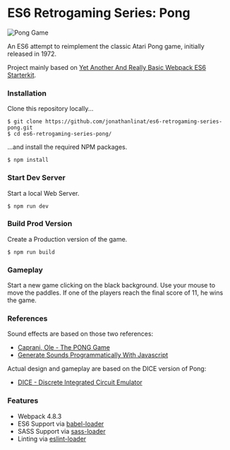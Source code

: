 # ES6 Retrogaming Series: Pong

![Pong Game](https://image.ibb.co/c5KRFd/ES6_Retrogaming_Series_Pong.png)

An ES6 attempt to reimplement the classic Atari Pong game, initially released in 1972.

Project mainly based on [Yet Another And Really Basic Webpack ES6 Starterkit](https://github.com/jonathanlinat/yet-another-and-really-basic-webpack-es6-starterkit).

### Installation

Clone this repository locally...

```
$ git clone https://github.com/jonathanlinat/es6-retrogaming-series-pong.git
$ cd es6-retrogaming-series-pong/
```

...and install the required NPM packages.

```
$ npm install
```

### Start Dev Server

Start a local Web Server.

```
$ npm run dev
```

### Build Prod Version

Create a Production version of the game.

```
$ npm run build
```

### Gameplay

Start a new game clicking on the black background. Use your mouse to move the paddles. If one of the players reach the final score of 11, he wins the game.

### References

Sound effects are based on those two references:

* [Caprani, Ole - The PONG Game](http://cs.au.dk/~dsound/DigitalAudio.dir/Greenfoot/Pong.dir/Pong.html)
* [Generate Sounds Programmatically With Javascript](http://marcgg.com/blog/2016/11/01/javascript-audio/)

Actual design and gameplay are based on the DICE version of Pong:

* [DICE - Discrete Integrated Circuit Emulator](https://adamulation.blogspot.com)

### Features

* Webpack 4.8.3
* ES6 Support via [babel-loader](https://github.com/babel/babel-loader)
* SASS Support via [sass-loader](https://github.com/jtangelder/sass-loader)
* Linting via [eslint-loader](https://github.com/MoOx/eslint-loader)
